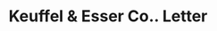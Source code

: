 ---
doi: 10.7916/D82N6DBX
date_other: '1891'
date_other_textual: '1891'
form: correspondence
genre:
- Letters (correspondence)
name:
- Keuffel & Esser Co.
object_in_context_url: https://biggert.cul.columbia.edu/items/view/ave_biggert_01040
subject_hierarchical_geographic:
- New York, New York, United States
subject_name:
- Keuffel & Esser Co.
title: Keuffel & Esser Co.. Letter
sort_title: Keuffel & Esser Co.. Letter
call_number: ave_biggert_01040
coordinates:
- 40.71277777777778,-74.00583333333333
pid: ave_biggert_01040
identifiers: ave_biggert_01040
thumbnail: https://derivativo-1.library.columbia.edu/iiif/2/ldpd:344297/full/!256,256/0/native.jpg
permalink: /biggert/ave_biggert_01040/
layout: iiif-image-page
---